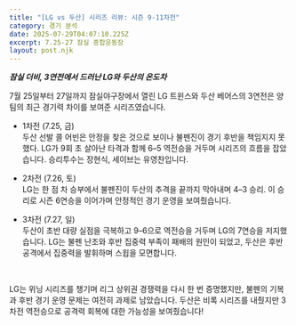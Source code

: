 ```yaml
---
title: "[LG vs 두산] 시리즈 리뷰: 시즌 9-11차전"
category: 경기 분석
date: 2025-07-29T04:07:10.225Z
excerpt: 7.25-27 잠실 종합운동장
layout: post.njk
---
```

***잠실 더비, 3연전에서 드러난 LG와 두산의 온도차***

7월 25일부터 27일까지 잠실야구장에서 열린 LG 트윈스와 두산 베어스의 3연전은 양 팀의 최근 경기력 차이를 보여준 시리즈였습니다.
	

* 1차전 (7.25, 금)</br>
  두산 선발 콜 어빈은 안정을 찾은 것으로 보이나 불펜진이 경기 후반을 책임지지 못했다. LG가 9회 초 살아난 타격과 함께 6–5 역전승을 거두며 시리즈의 흐름을 잡았습니다. 승리투수는 장현식, 세이브는 유영찬입니다.

* 2차전 (7.26, 토)</br>
  LG는 한 점 차 승부에서 불펜진이 두산의 추격을 끝까지 막아내며 4–3 승리. 이 승리로 시즌 6연승을 이어가며 안정적인 경기 운영을 보여줬습니다.

* 3차전 (7.27, 일)</br>
  두산이 초반 대량 실점을 극복하고 9–6으로 역전승을 거두며 LG의 7연승을 저지했습니다. LG는 불펜 난조와 후반 집중력 부족이 패배의 원인이 되었고, 두산은 후반 공격에서 집중력을 발휘하며 스윕을 모면합니다.
</br>

LG는 위닝 시리즈를 챙기며 리그 상위권 경쟁력을 다시 한 번 증명했지만,
불펜의 기복과 후반 경기 운영 문제는 여전히 과제로 남았습니다.
두산은 비록 시리즈를 내줬지만 3차전 역전승으로 공격력 회복에 대한 가능성을 보여줬습니다!